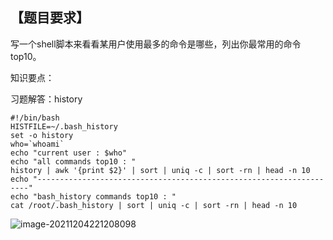 ## 【题目要求】

写一个shell脚本来看看某用户使用最多的命令是哪些，列出你最常用的命令top10。

知识要点：

习题解答：history

```
#!/bin/bash
HISTFILE=~/.bash_history 
set -o history
who=`whoami`
echo "current user : $who"
echo "all commands top10 : "
history | awk '{print $2}' | sort | uniq -c | sort -rn | head -n 10 
echo "--------------------------------------------------------------------"
echo "bash_history commands top10 : "
cat /root/.bash_history | sort | uniq -c | sort -rn | head -n 10 
```

![image-20211204221208098](/root/MY/NOTE/images/image-20211204221208098.png)

